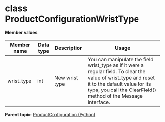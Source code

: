 # class ProductConfigurationWristType

 **Member values** 

|Member name|Data type|Description|Usage|
|-----------|---------|-----------|-----|
|wrist\_type|int|New wrist type|You can manipulate the field wrist\_type as if it were a regular field. To clear the value of wrist\_type and reset it to the default value for its type, you call the ClearField\(\) method of the Message interface.|

**Parent topic:** [ProductConfiguration \(Python\)](../../summary_pages/ProductConfiguration.md)

